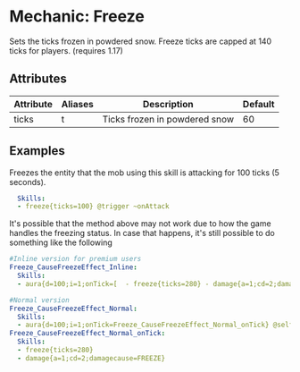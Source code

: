 Mechanic: Freeze 
================

Sets the ticks frozen in powdered snow. Freeze ticks are capped at 140 ticks for players. (requires 1.17)

Attributes
----------

| Attribute | Aliases | Description                   | Default |
|-----------|---------|-------------------------------|---------|
| ticks     | t       | Ticks frozen in powdered snow | 60      |



Examples
--------
Freezes the entity that the mob using this skill is attacking for 100
ticks (5 seconds).
```yaml
  Skills:
  - freeze{ticks=100} @trigger ~onAttack
```
It's possible that the method above may not work due to how the game handles the freezing status. In case that happens, it's still possible to do something like the following
```yaml
#Inline version for premium users
Freeze_CauseFreezeEffect_Inline:
  Skills:
  - aura{d=100;i=1;onTick=[  - freeze{ticks=280} - damage{a=1;cd=2;damagecause=FREEZE} ]} @self

#Normal version
Freeze_CauseFreezeEffect_Normal:
  Skills:
  - aura{d=100;i=1;onTick=Freeze_CauseFreezeEffect_Normal_onTick} @self
Freeze_CauseFreezeEffect_Normal_onTick:
  Skills:
  - freeze{ticks=280}
  - damage{a=1;cd=2;damagecause=FREEZE}
```